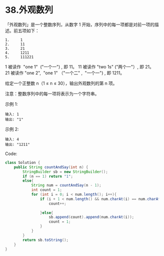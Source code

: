 # 38.外观数列

「外观数列」是一个整数序列，从数字 1 开始，序列中的每一项都是对前一项的描述。前五项如下：
```
1.     1
2.     11
3.     21
4.     1211
5.     111221
```
1 被读作  "one 1"  ("一个一") , 即 11。
11 被读作 "two 1s" ("两个一"）, 即 21。
21 被读作 "one 2",  "one 1" （"一个二" ,  "一个一") , 即 1211。

给定一个正整数 n（1 ≤ n ≤ 30），输出外观数列的第 n 项。

注意：整数序列中的每一项将表示为一个字符串。

示例 1:
```
输入: 1
输出: "1"
```
示例 2:
```
输入: 4
输出: "1211"
```
Code:
```java
class Solution {
    public String countAndSay(int n) {
        StringBuilder sb = new StringBuilder();
        if (n == 1) return "1";
        else{
            String num = countAndSay(n - 1);
            int count = 1;
            for (int i = 0; i < num.length(); i++){
                if (i + 1 < num.length() && num.charAt(i) == num.charAt(i + 1)){
                    count++;
                    
                }else{
                    sb.append(count).append(num.charAt(i));
                    count = 1;
                }
            }
        }
        return sb.toString();
    }
}
```